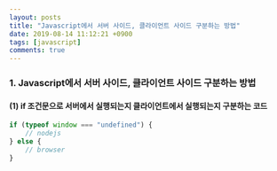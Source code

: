 ```yaml
---
layout: posts
title: "Javascript에서 서버 사이드, 클라이언트 사이드 구분하는 방법"
date: 2019-08-14 11:12:21 +0900
tags: [javascript]
comments: true
---
```

### 1. Javascript에서 서버 사이드, 클라이언트 사이드 구분하는 방법

#### (1) if 조건문으로 서버에서 실행되는지 클라이언트에서 실행되는지 구분하는 코드

```js
if (typeof window === "undefined") {
    // nodejs
} else {
    // browser
}
```
